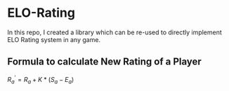 # ELO-Rating

In this repo, I created a library which can be re-used to directly implement ELO Rating system in any game.

## Formula to calculate New Rating of a Player

$R^{'}_{a} = R_{a} + K * (S_{a} - E_{a})$

